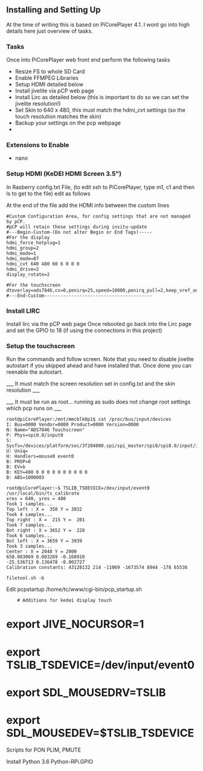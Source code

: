 ## Installing and Setting Up

At the time of writing this is based on PiCorePlayer 4.1. I wont go into high details here just overview of tasks.

### Tasks

Once into PiCorePlayer web front end perform the following tasks

* Resize FS to whole SD Card
* Enable FFMPEG Libraries
* Setup HDMI detailed below
* Install jivelite via pCP web page
* Install Lirc as detailed below (this is important to do so we can set the jivelite resolution!)
* Set Skin to 640 x 480, this must match the hdmi_cvt settings (so the touch resolution matches the skin)
* Backup your settings on the pcp webpage
* 



### Extensions to Enable
* nano


### Setup HDMI (KeDEI HDMI Screen 3.5")

In Rasberry config.txt File, (to edit ssh to PiCorePlayer, type m1, c1 and then ls to get to the file) edit as follows

At the end of the file add the HDMI info between the custom lines
```
#Custom Configuration Area, for config settings that are not managed by pCP.
#pCP will retain these settings during insitu-update
#---Begin-Custom-(Do not alter Begin or End Tags)-----
#For the display
hdmi_force_hotplug=1
hdmi_group=2
hdmi_mode=1
hdmi_mode=87
hdmi_cvt 640 480 60 6 0 0 0
hdmi_drive=2
display_rotate=2

#For the touchscreen
dtoverlay=ads7846,cs=0,penirq=25,speed=10000,penirq_pull=2,keep_vref_on=1,xohms=150
#---End-Custom----------------------------------------
```

### Install LIRC

Install lirc via the pCP web page
Once rebooted go back into the Lirc page and set the GPIO to 18 (if using the connections in this project)

### Setup the touchscreen

Run the commands and follow screen. Note that you need to disable jivelite autostart if you skipped ahead and have installed that. Once done you can reenable the autostart.

___ It must match the screen resolution set in config.txt and the skin resolution ___

___ It must be run as root... running as sudo does not change root settings which pcp runs on ___

```
root@piCorePlayer:/mnt/mmcblk0p1$ cat /proc/bus/input/devices
I: Bus=0000 Vendor=0000 Product=0000 Version=0000
N: Name="ADS7846 Touchscreen"
P: Phys=spi0.0/input0
S: Sysfs=/devices/platform/soc/3f204000.spi/spi_master/spi0/spi0.0/input/input0
U: Uniq=
H: Handlers=mouse0 event0
B: PROP=0
B: EV=b
B: KEY=400 0 0 0 0 0 0 0 0 0 0
B: ABS=1000003

root@piCorePlayer:~$ TSLIB_TSDEVICE=/dev/input/event0 /usr/local/bin/ts_calibrate
xres = 640, yres = 480
Took 1 samples...
Top left : X =  358 Y = 3832
Took 4 samples...
Top right : X =  215 Y =  201
Took 7 samples...
Bot right : X = 3652 Y =  228
Took 6 samples...
Bot left : X = 3659 Y = 3939
Took 3 samples...
Center : X = 2048 Y = 2000
658.083069 0.003269 -0.168910
-25.536713 0.136478 -0.002727
Calibration constants: 43128132 214 -11069 -1673574 8944 -178 65536

filetool.sh -b
```

Edit pcpstartup
/home/tc/www/cgi-bin/pcp_startup.sh

        # Additions for kedei display touch
#       export JIVE_NOCURSOR=1
#        export TSLIB_TSDEVICE=/dev/input/event0
#        export SDL_MOUSEDRV=TSLIB
#        export SDL_MOUSEDEV=$TSLIB_TSDEVICE


Scripts for PON PLIM, PMUTE

Install 
Python 3.6
Python-RPi.GPIO
